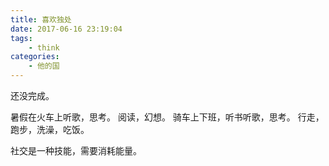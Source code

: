 ```yaml
---
title: 喜欢独处
date: 2017-06-16 23:19:04
tags:
    - think
categories:
    - 他的国
---
```


还没完成。

<!-- more -->

暑假在火车上听歌，思考。
阅读，幻想。
骑车上下班，听书听歌，思考。
行走，跑步，洗澡，吃饭。

社交是一种技能，需要消耗能量。
